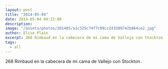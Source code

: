 ```yaml
---
layout: post
title: "2014-05-04"
date: 2014-05-04 04:22:08
description: 
image: "/assets/photos/201405/a1c325c74f7c99cc2d3209742b864ce2.jpg"
author: Elise Plain
excerpt: 268 Rimbaud en la cabecera de mi cama de Vallejo con Stockton.
tags: 
  - all
---
```


268 Rimbaud en la cabecera de mi cama de Vallejo con Stockton.
<p></p>
